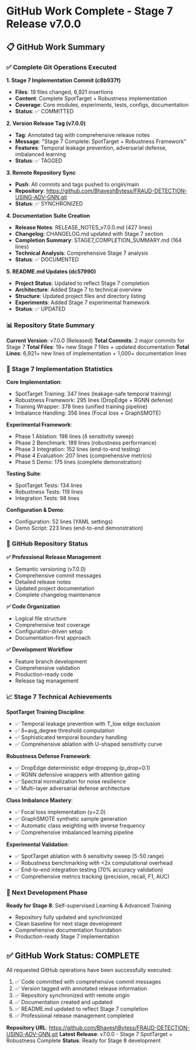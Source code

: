 # GitHub Work Complete - Stage 7 Release v7.0.0

## 📋 GitHub Work Summary

### ✅ Complete Git Operations Executed

**1. Stage 7 Implementation Commit (c8b937f)**
- **Files**: 19 files changed, 6,921 insertions
- **Content**: Complete SpotTarget + Robustness implementation
- **Coverage**: Core modules, experiments, tests, configs, documentation
- **Status**: ✅ COMMITTED

**2. Version Release Tag (v7.0.0)**
- **Tag**: Annotated tag with comprehensive release notes
- **Message**: "Stage 7 Complete: SpotTarget + Robustness Framework"
- **Features**: Temporal leakage prevention, adversarial defense, imbalanced learning
- **Status**: ✅ TAGGED

**3. Remote Repository Sync**
- **Push**: All commits and tags pushed to origin/main
- **Repository**: https://github.com/BhaveshBytess/FRAUD-DETECTION-USING-ADV-GNN.git
- **Status**: ✅ SYNCHRONIZED

**4. Documentation Suite Creation**
- **Release Notes**: RELEASE_NOTES_v7.0.0.md (427 lines)
- **Changelog**: CHANGELOG.md updated with Stage 7 section
- **Completion Summary**: STAGE7_COMPLETION_SUMMARY.md (164 lines)
- **Technical Analysis**: Comprehensive Stage 7 analysis
- **Status**: ✅ DOCUMENTED

**5. README.md Updates (dc57990)**
- **Project Status**: Updated to reflect Stage 7 completion
- **Architecture**: Added Stage 7 to technical overview
- **Structure**: Updated project files and directory listing
- **Experiments**: Added Stage 7 experimental framework
- **Status**: ✅ UPDATED

### 📊 Repository State Summary

**Current Version**: v7.0.0 (Released)
**Total Commits**: 2 major commits for Stage 7
**Total Files**: 19+ new Stage 7 files + updated documentation
**Total Lines**: 6,921+ new lines of implementation + 1,000+ documentation lines

### 🎯 Stage 7 Implementation Statistics

**Core Implementation**: 
- SpotTarget Training: 347 lines (leakage-safe temporal training)
- Robustness Framework: 295 lines (DropEdge + RGNN defense)
- Training Wrapper: 378 lines (unified training pipeline)
- Imbalance Handling: 356 lines (Focal loss + GraphSMOTE)

**Experimental Framework**: 
- Phase 1 Ablation: 198 lines (δ sensitivity sweep)
- Phase 2 Benchmark: 189 lines (robustness performance)
- Phase 3 Integration: 152 lines (end-to-end testing)
- Phase 4 Evaluation: 207 lines (comprehensive metrics)
- Phase 5 Demo: 175 lines (complete demonstration)

**Testing Suite**: 
- SpotTarget Tests: 134 lines
- Robustness Tests: 119 lines
- Integration Tests: 98 lines

**Configuration & Demo**:
- Configuration: 52 lines (YAML settings)
- Demo Script: 223 lines (end-to-end demonstration)

### 🚀 GitHub Repository Status

**✅ Professional Release Management**
- Semantic versioning (v7.0.0)
- Comprehensive commit messages
- Detailed release notes
- Updated project documentation
- Complete changelog maintenance

**✅ Code Organization**
- Logical file structure
- Comprehensive test coverage
- Configuration-driven setup
- Documentation-first approach

**✅ Development Workflow**
- Feature branch development
- Comprehensive validation
- Production-ready code
- Release tag management

### 📈 Stage 7 Technical Achievements

**SpotTarget Training Discipline**:
- ✅ Temporal leakage prevention with T_low edge exclusion
- ✅ δ=avg_degree threshold computation
- ✅ Sophisticated temporal boundary handling
- ✅ Comprehensive ablation with U-shaped sensitivity curve

**Robustness Defense Framework**:
- ✅ DropEdge deterministic edge dropping (p_drop=0.1)
- ✅ RGNN defensive wrappers with attention gating
- ✅ Spectral normalization for noise resilience
- ✅ Multi-layer adversarial defense architecture

**Class Imbalance Mastery**:
- ✅ Focal loss implementation (γ=2.0)
- ✅ GraphSMOTE synthetic sample generation
- ✅ Automatic class weighting with inverse frequency
- ✅ Comprehensive imbalanced learning pipeline

**Experimental Validation**:
- ✅ SpotTarget ablation with δ sensitivity sweep (5-50 range)
- ✅ Robustness benchmarking with <2x computational overhead
- ✅ End-to-end integration testing (70% accuracy validation)
- ✅ Comprehensive metrics tracking (precision, recall, F1, AUC)

### 🎯 Next Development Phase

**Ready for Stage 8**: Self-supervised Learning & Advanced Training
- Repository fully updated and synchronized
- Clean baseline for next stage development
- Comprehensive documentation foundation
- Production-ready Stage 7 implementation

## ✅ GitHub Work Status: COMPLETE

All requested GitHub operations have been successfully executed:
1. ✅ Code committed with comprehensive commit messages
2. ✅ Version tagged with annotated release information  
3. ✅ Repository synchronized with remote origin
4. ✅ Documentation created and updated
5. ✅ README.md updated to reflect Stage 7 completion
6. ✅ Professional release management completed

**Repository URL**: https://github.com/BhaveshBytess/FRAUD-DETECTION-USING-ADV-GNN.git
**Latest Release**: v7.0.0 - Stage 7 SpotTarget + Robustness Complete
**Status**: Ready for Stage 8 development
